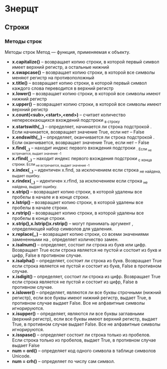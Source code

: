 # Знерщт


## Строки
### Методы строк
Методы строк
	Метод — функция, применяемая к объекту.
- **x.capitalize()** – возвращает копию строки, в которой первый символ имеет верхний регистр, а остальные нижний
- **x.swapcase()** – возвращает копию строки, в которой все символы меняют регистр на противоположный
- **x.title()** – возвращает копию строки, в которой первый символ каждого слова переводится в  верхний регистр
- **x.lower()** – возвращает копию строки, в которой все символы имеют нижний регистр 
- **x.upper()** – возвращает копию строки, в которой все символы имеют верхний регистр 
- **x.count(\<sub>,\<start>,\<end>)** – считает количество непересекающихся вхождений подстроки <sub> в строку
- **x.startswith(<suffix>,<start>,<end>)** – определяет, начинается ли строка подстрокой <suffix>. Если начинается, возвращает значение  True, если нет – False
- **x.endswith(<suffix>,<start>,<end>)** – определяет, оканчивается ли строка подстрокой <suffix>. Если оканчивается, возвращает значение  True, если нет – False
- **x.find(<sub>,<start>,<end>)** – находит индекс первого вхождения подстроки <sub>. Если <sub> не встречается, выдает значение -1 
- **x.rfind(<sub>,<start>,<end>)** – находит индекс первого вхождения подстроки <sub> с конца строки. Если <sub> не встречается, выдает значение -1 
- **x.index(<sub>,<start>,<end>)** – идентичен x.find, за исключением если строка <sub> не найдена, выдает ошибку.
- **x.rindex(<sub>,<start>,<end>)** – идентичен x.rfind, за исключением если строка <sub> не найдена, выдает ошибку.
- **x.strip()** – возвращает копию строки, в которой удалены все пробелы в начале и в конце строки.
- **x.lstrip()** – возвращает копию строки, в которой удалены все пробелы в начале строки.
- **x.rstrip()** – возвращает копию строки, в которой удалены все пробелы в конце строки.
- **x.strip(),x.lstrip()x.rstrip()** – могут принимать аргумент <chars>, определяющей набор символов для удаления.
- **x.replace(<old>,<new>,<count>)** – возвращает копию строки, со всеми значениями <old> замененными на <new>, <count> определяет количество замен.
- **x.isalnum()** – определяет, состоит ли строка из букв или цифр. Возвращает True если строка является не пустой и состоит из букв и цифр, False в противном случае.
- **x.isalpha()** – определяет, состоит ли строка из букв. Возвращает True если строка является не пустой и состоит из букв, False в противном случае.
- **x.isdigit()** – определяет, состоит ли строка из цифр. Возвращает True если строка является не пустой и состоит из цифр, False в противном случае.
- **x.islower()** – определяет, являются ли все буквы строчными (нижний регистр), если все буквы имеют нижний регистр, выдает True, в противном случае выдает False. Все не алфавитные символы игнорируются.
- **x.isupper()** – определяет, являются ли все буквы заглавными (верхний регистр), если все буквы имеют верхний регистр, выдает True, в противном случае выдает False. Все не алфавитные символы игнорируются.
- **x.isspase()** – определяет состоит ли строка только из пробелов. Если строка только из пробелов, выдает True, в противном случае выдает False
- **num = ord()** – определяет код одного символа в таблице символов Unicode.
- **num = crh()** – определяет по числу  сам символ.
